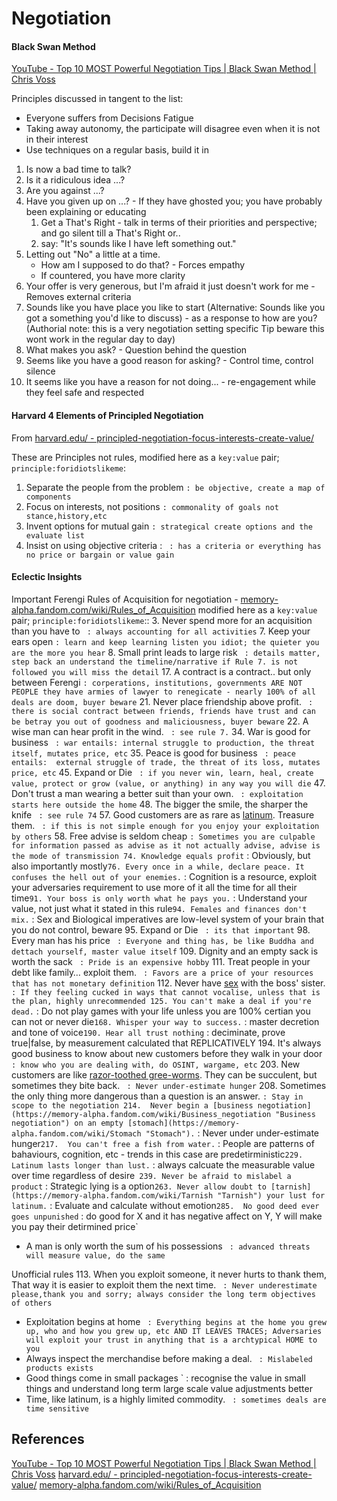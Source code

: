 # Negotiation


#### Black Swan Method

 [YouTube - Top 10 MOST Powerful Negotiation Tips | Black Swan Method | Chris Voss](https://www.youtube.com/watch?v=V-IVYaRJ9Ow)

Principles discussed in tangent to the list:
- Everyone suffers from Decisions Fatigue 
- Taking away autonomy, the participate will disagree even when it is not in their interest
- Use techniques on a regular basis, build it in


1. Is now a bad time to talk?
2. Is it a ridiculous idea ...?
3. Are you against ...?
4. Have you given up on ...? - If they have ghosted you; you have probably been explaining or educating 
	1. Get a That's Right - talk in terms of their priorities and perspective; and go silent till a That's Right or..
	2. say: "It's sounds like I have left something out."
5. Letting out "No" a little at a time.
	- How am I supposed to do that? - Forces empathy
	- If countered, you have more clarity
6. Your offer is very generous, but I'm afraid it just doesn't work for me - Removes external criteria
7. Sounds like you have place you like to start (Alternative: Sounds like you got a something you'd like to discuss) - as a response to how are you? (Authorial note: this is a very negotiation setting specific Tip beware this wont work in the  regular day to day)
8. What makes you ask? - Question behind the question
9. Seems like you have a good reason for asking? - Control time, control silence
10. It seems like you have a reason for not doing... - re-engagement while they feel safe and respected 


#### Harvard 4 Elements of Principled Negotiation

From [harvard.edu/ - principled-negotiation-focus-interests-create-value/](https://www.pon.harvard.edu/daily/negotiation-skills-daily/principled-negotiation-focus-interests-create-value/)

These are Principles not rules, modified here as a `key:value` pair; `principle:foridiotslikeme`:
1. Separate the people from the problem `: be objective, create a map of components`
2. Focus on interests, not positions `: commonality of goals not stance,history,etc`
3. Invent options for mutual gain `: strategical create options and the evaluate list` 
4. Insist on using objective criteria :  ` : has a criteria or everything has no price or bargain or value gain`


#### Eclectic Insights

Important Ferengi Rules of Acquisition for negotiation - [memory-alpha.fandom.com/wiki/Rules_of_Acquisition](https://memory-alpha.fandom.com/wiki/Rules_of_Acquisition)  modified here as a `key:value` pair; `principle:foridiotslikeme`::
3. Never spend more for an acquisition than you have to ` : always accounting for all activities`
7. Keep your ears open `: learn and keep learning listen you idiot; the quieter you are the more you hear`
8. Small print leads to large risk ` : details matter, step back an understand the timeline/narrative if Rule 7. is not followed you will miss the detail`
17. A contract is a contract.. but only between Ferengi `: corperations, institutions, governments ARE NOT PEOPLE they have armies of lawyer to renegicate - nearly 100% of all deals are doom, buyer beware`
21. Never place friendship above profit. ` : there is social contract between friends, friends have trust and can be betray you out of goodness and maliciousness, buyer beware`
22. A wise man can hear profit in the wind. ` : see rule 7.`
34. War is good for business ` : war entails: internal struggle to production, the threat itself, mutates price, etc`
35. Peace is good for business ` : peace entails:  external struggle of trade, the threat of its loss, mutates price, etc`
45. Expand or Die ` : if you never win, learn, heal, create value, protect or grow (value, or anything) in any way you will die` 
47. Don't trust a man wearing a better suit than your own. ` : exploitation starts here outside the home` 
48. The bigger the smile, the sharper the knife ` : see rule 74`
57. Good customers are as rare as [latinum](https://memory-alpha.fandom.com/wiki/Latinum "Latinum"). Treasure them. ` : if this is not simple enough for you enjoy your exploitation by others`
58. Free advise is seldom cheap ` : Sometimes you are culpable for information passed as advise as it not actually advise, advise is the mode of transmission
74. Knowledge equals profit ` : Obviously, but also importantly mostly`
76. Every once in a while, declare peace. It confuses the hell out of your enemies. ` : Cognition is a resource, exploit your adversaries requirement to use more of it all the time for all their time`
91. Your boss is only worth what he pays you. ` : Understand your value, not just what it stated in this rule`
94. Females and finances don't mix. ` : Sex and Biological imperatives are low-level system of your brain that you do not control, beware
95. Expand or Die ` : its that important`
98. Every man has his price ` : Everyone and thing has, be like Buddha and dettach yourself, master value itself`
109. Dignity and an empty sack is worth the sack ` : Pride is an expensive hobby` 
111. Treat people in your debt like family… exploit them. ` : Favors are a price of your resources that has not monetary definition`
112. Never have [sex](https://memory-alpha.fandom.com/wiki/Sex_(intercourse) "Sex (intercourse)") with the boss' sister. ` : If they feeling cucked in ways that cannot vocalise, unless that is the plan, highly unrecommended
125. You can't make a deal if you're dead. ` : Do not play games with your life unless you are 100% certian you can not or never die`
168. Whisper your way to success. ` : master decretion and tone of voice`
190. Hear all trust nothing ` : deciminate, prove true|false, by measurement calculated that REPLICATIVELY
194. It's always good business to know about new customers before they walk in your door ` : know who you are dealing with, do OSINT, wargame, etc` 
203. New customers are like [razor-toothed gree-worms](https://memory-alpha.fandom.com/wiki/Razor-toothed_gree-worm "Razor-toothed gree-worm"). They can be succulent, but sometimes they bite back. ` : Never under-estimate hunger` 
208. Sometimes the only thing more dangerous than a question is an answer. ` : Stay in scope to the negotiation
214.  Never begin a [business negotiation](https://memory-alpha.fandom.com/wiki/Business_negotiation "Business negotiation") on an empty [stomach](https://memory-alpha.fandom.com/wiki/Stomach "Stomach"). ` : Never under under-estimate hunger`
217.  You can't free a fish from water. ` : People are patterns of bahaviours, cognition, etc - trends in this case are predetirministic`
229. Latinum lasts longer than lust. ` : always calcuate the measurable value over time regardless of desire` 
239. Never be afraid to mislabel a product ` : Strategic lying is a option`
263. Never allow doubt to [tarnish](https://memory-alpha.fandom.com/wiki/Tarnish "Tarnish") your lust for latinum. ` : Evaluate and calculate without emotion`
285.  No good deed ever goes unpunished ` : do good for X and it has negative affect on Y, Y will make you pay their detirmined price`  
- A man is only worth the sum of his possessions ` : advanced threats will measure value, do the same`

Unofficial rules
113. When you exploit someone, it never hurts to thank them, That way it is easier to exploit them the next time. ` : Never underestimate please,thank you and sorry; always consider the long term objectives of others`

- Exploitation begins at home ` : Everything begins at the home you grew up, who and how you grew up, etc AND IT LEAVES TRACES; Adversaries will exploit your trust in anything that is a archtypical HOME to you`
- Always inspect the merchandise before making a deal. ` : Mislabeled products exists`
- Good things come in small packages ` : recognise the value in small things and understand long term large scale value adjustments better
- Time, like latinum, is a highly limited commodity. ` : sometimes deals are time sensitive`
## References

[YouTube - Top 10 MOST Powerful Negotiation Tips | Black Swan Method | Chris Voss](https://www.youtube.com/watch?v=V-IVYaRJ9Ow)
[harvard.edu/ - principled-negotiation-focus-interests-create-value/](https://www.pon.harvard.edu/daily/negotiation-skills-daily/principled-negotiation-focus-interests-create-value/)
[memory-alpha.fandom.com/wiki/Rules_of_Acquisition](https://memory-alpha.fandom.com/wiki/Rules_of_Acquisition)